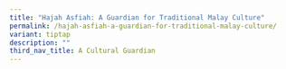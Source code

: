 ```yaml
---
title: "Hajah Asfiah: A Guardian for Traditional Malay Culture"
permalink: /hajah-asfiah-a-guardian-for-traditional-malay-culture/
variant: tiptap
description: ""
third_nav_title: A Cultural Guardian
---
```

